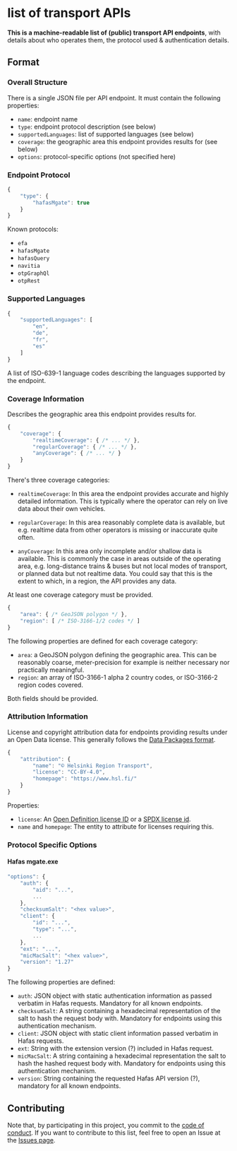 # list of transport APIs

**This is a machine-readable list of (public) transport API endpoints**, with details about who operates them, the protocol used & authentication details.


## Format

### Overall Structure

There is a single JSON file per API endpoint. It must contain the following
properties:

* `name`: endpoint name
* `type`: endpoint protocol description (see below)
* `supportedLanguages`: list of supported languages (see below)
* `coverage`: the geographic area this endpoint provides results for (see below)
* `options`: protocol-specific options (not specified here)

### Endpoint Protocol

```js
{
    "type": {
        "hafasMgate": true
    }
}
```

Known protocols:
* `efa`
* `hafasMgate`
* `hafasQuery`
* `navitia`
* `otpGraphQl`
* `otpRest`

### Supported Languages

```js
{
    "supportedLanguages": [
        "en",
        "de",
        "fr",
        "es"
    ]
}
```

A list of ISO-639-1 language codes describing the languages supported by the
endpoint.

### Coverage Information

Describes the geographic area this endpoint provides results for.

```js
{
    "coverage": {
        "realtimeCoverage": { /* ... */ },
        "regularCoverage": { /* ... */ },
        "anyCoverage": { /* ... */ }
    }
}
```

There's three coverage categories:
* `realtimeCoverage`: In this area the endpoint provides accurate and highly detailed information.
  This is typically where the operator can rely on live data about their own vehicles.

* `regularCoverage`: In this area reasonably complete data is available, but e.g. realtime data from other operators is missing or inaccurate quite often.

* `anyCoverage`: In this area only incomplete and/or shallow data is available. This is commonly the case in areas outside of the operating area,
e.g. long-distance trains & buses but not local modes of transport, or planned data but not realtime data.
You could say that this is the extent to which, in a region, the API provides any data.

At least one coverage category must be provided.

```js
{
    "area": { /* GeoJSON polygon */ },
    "region": [ /* ISO-3166-1/2 codes */ ]
}
```

The following properties are defined for each coverage category:
* `area`: a GeoJSON polygon defining the geographic area. This can be reasonably coarse, meter-precision for example is neither necessary nor practically meaningful.
* `region`: an array of ISO-3166-1 alpha 2 country codes, or ISO-3166-2 region codes covered.

Both fields should be provided.

### Attribution Information

License and copyright attribution data for endpoints providing results under an Open Data license. This generally follows the [Data Packages format](https://dataprotocols.org/data-packages/).

```js
{
    "attribution": {
        "name": "© Helsinki Region Transport",
        "license": "CC-BY-4.0",
        "homepage": "https://www.hsl.fi/"
    }
}
```

Properties:
* `license`: An [Open Definition license ID](https://licenses.opendefinition.org/) or a [SPDX license id](https://spdx.org/licenses/).
* `name` and `homepage`: The entity to attribute for licenses requiring this.

### Protocol Specific Options

#### Hafas mgate.exe

```js
"options": {
    "auth": {
        "aid": "...",
        ...
    },
    "checksumSalt": "<hex value>",
    "client": {
        "id": "...",
        "type": "...",
        ...
    },
    "ext": "...",
    "micMacSalt": "<hex value>",
    "version": "1.27"
}
```

The following properties are defined:
* `auth`: JSON object with static authentication information as passed verbatim in Hafas requests. Mandatory for all known endpoints.
* `checksumSalt`: A string containing a hexadecimal representation of the salt to hash the request body with. Mandatory for endpoints using this authentication mechanism.
* `client`: JSON object with static client information passed verbatim in Hafas requests.
* `ext`: String with the extension version (?) included in Hafas request.
* `micMacSalt`: A string containing a hexadecimal representation the salt to hash the hashed request body with. Mandatory for endpoints using this authentication mechanism.
* `version`: String containing the requested Hafas API version (?), mandatory for all known endpoints.

## Contributing

Note that, by participating in this project, you commit to the [code of conduct](code-of-conduct.md). If you want to contribute to this list, feel free to open an Issue at the [Issues page](https://github.com/public-transport/european-transport-operators/issues).
